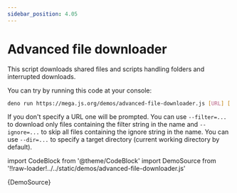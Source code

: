 ```yaml
---
sidebar_position: 4.05
---
```


# Advanced file downloader

This script downloads shared files and scripts handling folders and interrupted downloads.

You can try by running this code at your console:

```bash
deno run https://mega.js.org/demos/advanced-file-downloader.js [URL] [...flags]
```

If you don't specify a URL one will be prompted. You can use `--filter=...` to download only files containing the filter string in the name and `--ignore=...` to skip all files containing the ignore string in the name. You can use `--dir=...` to specify a target directory (current working directory by default).

import CodeBlock from '@theme/CodeBlock'
import DemoSource from '!!raw-loader!../../static/demos/advanced-file-downloader.js'

<CodeBlock language="js">{DemoSource}</CodeBlock>
